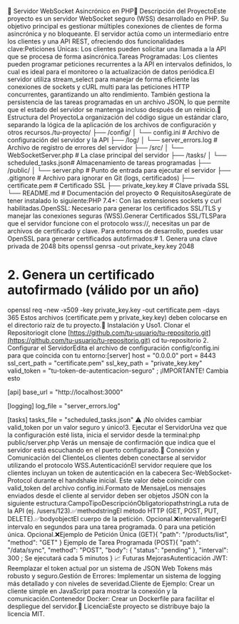 🚀 Servidor WebSocket Asincrónico en PHP📝 Descripción del ProyectoEste proyecto es un servidor WebSocket seguro (WSS) desarrollado en PHP. Su objetivo principal es gestionar múltiples conexiones de clientes de forma asincrónica y no bloqueante. El servidor actúa como un intermediario entre los clientes y una API REST, ofreciendo dos funcionalidades clave:Peticiones Únicas: Los clientes pueden solicitar una llamada a la API que se procesa de forma asincrónica.Tareas Programadas: Los clientes pueden programar peticiones recurrentes a la API en intervalos definidos, lo cual es ideal para el monitoreo o la actualización de datos periódica.El servidor utiliza stream_select para manejar de forma eficiente las conexiones de sockets y cURL multi para las peticiones HTTP concurrentes, garantizando un alto rendimiento. También gestiona la persistencia de las tareas programadas en un archivo JSON, lo que permite que el estado del servidor se mantenga incluso después de un reinicio.📂 Estructura del ProyectoLa organización del código sigue un estándar claro, separando la lógica de la aplicación de los archivos de configuración y otros recursos./tu-proyecto/
├── /config/
│   └── config.ini          # Archivo de configuración del servidor y la API
├── /log/
│   └── server_errors.log   # Archivo de registro de errores del servidor
├── /src/
│   └── WebSocketServer.php # La clase principal del servidor
├── /tasks/
│   └── scheduled_tasks.json# Almacenamiento de tareas programadas
├── /public/
│   └── server.php          # Punto de entrada para ejecutar el servidor
├── .gitignore              # Archivo para ignorar en Git (logs, certificados)
├── certificate.pem         # Certificado SSL
├── private_key.key         # Clave privada SSL
└── README.md               # Documentación del proyecto
⚙️ RequisitosAsegúrate de tener instalado lo siguiente:PHP 7.4+: Con las extensiones sockets y curl habilitadas.OpenSSL: Necesario para generar los certificados SSL/TLS y manejar las conexiones seguras (WSS).Generar Certificados SSL/TLSPara que el servidor funcione con el protocolo wss://, necesitas un par de archivos de certificado y clave. Para entornos de desarrollo, puedes usar OpenSSL para generar certificados autofirmados:# 1. Genera una clave privada de 2048 bits
openssl genrsa -out private_key.key 2048

# 2. Genera un certificado autofirmado (válido por un año)
openssl req -new -x509 -key private_key.key -out certificate.pem -days 365
Estos archivos (certificate.pem y private_key.key) deben colocarse en el directorio raíz de tu proyecto.🚀 Instalación y Uso1. Clonar el Repositoriogit clone [https://github.com/tu-usuario/tu-repositorio.git](https://github.com/tu-usuario/tu-repositorio.git)
cd tu-repositorio
2. Configurar el ServidorEdita el archivo de configuración config/config.ini para que coincida con tu entorno:[server]
host = "0.0.0.0"
port = 8443
ssl_cert_path = "certificate.pem"
ssl_key_path = "private_key.key"
valid_token = "tu-token-de-autenticacion-seguro" ; ¡IMPORTANTE! Cambia esto

[api]
base_url = "http://localhost:3000"

[logging]
log_file = "server_errors.log"

[tasks]
tasks_file = "scheduled_tasks.json"
⚠️ ¡No olvides cambiar valid_token por un valor seguro y único!3. Ejecutar el ServidorUna vez que la configuración esté lista, inicia el servidor desde la terminal:php public/server.php
Verás un mensaje de confirmación que indica que el servidor está escuchando en el puerto configurado.🤝 Conexión y Comunicación del ClienteLos clientes deben conectarse al servidor utilizando el protocolo WSS.AutenticaciónEl servidor requiere que los clientes incluyan un token de autenticación en la cabecera Sec-WebSocket-Protocol durante el handshake inicial. Este valor debe coincidir con valid_token del archivo config.ini.Formato de MensajeLos mensajes enviados desde el cliente al servidor deben ser objetos JSON con la siguiente estructura:CampoTipoDescripciónObligatoriopathstringLa ruta de la API (ej. /users/123).✅methodstringEl método HTTP (GET, POST, PUT, DELETE).✅bodyobjectEl cuerpo de la petición. Opcional.❌intervalintegerEl intervalo en segundos para una tarea programada. 0 para una petición única. Opcional.❌Ejemplo de Petición Única (GET){
  "path": "/products/list",
  "method": "GET"
}
Ejemplo de Tarea Programada (POST){
  "path": "/data/sync",
  "method": "POST",
  "body": {
    "status": "pending"
  },
  "interval": 300  ; Se ejecutará cada 5 minutos
}
📈 Futuras MejorasAutenticación JWT: Reemplazar el token actual por un sistema de JSON Web Tokens más robusto y seguro.Gestión de Errores: Implementar un sistema de logging más detallado y con niveles de severidad.Cliente de Ejemplo: Crear un cliente simple en JavaScript para mostrar la conexión y la comunicación.Contenedor Docker: Crear un Dockerfile para facilitar el despliegue del servidor.📄 LicenciaEste proyecto se distribuye bajo la licencia MIT.
